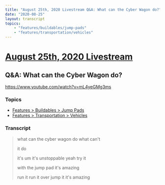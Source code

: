 ```yaml
---
title: "August 25th, 2020 Livestream Q&A: What can the Cyber Wagon do?"
date: "2020-08-25"
layout: transcript
topics:
    - "features/buildables/jump-pads"
    - "features/transportation/vehicles"
---
```

# [August 25th, 2020 Livestream](../2020-08-25.md)
## Q&A: What can the Cyber Wagon do?
https://www.youtube.com/watch?v=mL4yeGMg3ms

### Topics
* [Features > Buildables > Jump Pads](../topics/features/buildables/jump-pads.md)
* [Features > Transportation > Vehicles](../topics/features/transportation/vehicles.md)

### Transcript

> what can the cyber wagon do what can't
> 
> it do
> 
> it's um it's unstoppable yeah try it
> 
> with the jump pad it's amazing
> 
> run it run it over jump it it's amazing
> 
